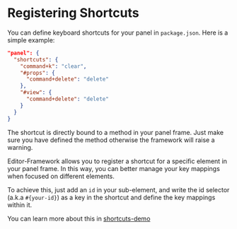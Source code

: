 # Registering Shortcuts

You can define keyboard shortcuts for your panel in `package.json`. Here is a simple example:

```json
"panel": {
  "shortcuts": {
    "command+k": "clear",
    "#props": {
      "command+delete": "delete"
    },
    "#view": {
      "command+delete": "delete"
    }
  }
}
```

The shortcut is directly bound to a method in your panel frame. Just make sure you have defined the method otherwise the framework will raise a warning.

Editor-Framework allows you to register a shortcut for a specific element in your panel frame. In this way, you can better manage your key mappings when focused on different elements.

To achieve this, just add an `id` in your sub-element, and write the id selector (a.k.a `#{your-id}`) as a key in the shortcut and define the key mappings within it.

You can learn more about this in [shortcuts-demo](https://github.com/cocos-creator/editor-framework/tree/master/demo/shortcuts)
